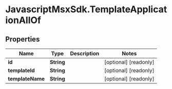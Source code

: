 # JavascriptMsxSdk.TemplateApplicationAllOf

## Properties

Name | Type | Description | Notes
------------ | ------------- | ------------- | -------------
**id** | **String** |  | [optional] [readonly] 
**templateId** | **String** |  | [optional] [readonly] 
**templateName** | **String** |  | [optional] [readonly] 


